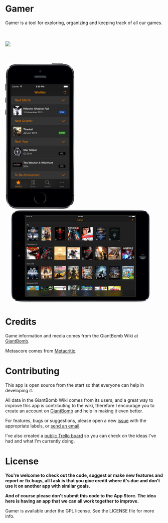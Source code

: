 Gamer
=====

Gamer is a tool for exploring, organizing and keeping track of all our games.
<br></br>
<br></br>
<a href="https://itunes.apple.com/us/app/gamer-manage-your-games/id683636311?mt=8&uo=4" target="_blank">
<img src="http://development-linkmaker.itunes.awcloud.net//htmlResources/assets/en_us//images/web/linkmaker/badge_appstore-lrg.svg" hspace="0">
</a>
<br></br>
<br></br>
<a href="https://raw.github.com/caiomello/gamer/master/Screenshots/iPhoneWishlist.png" target="_blank">
<img src="Screenshots/iPhoneWishlist.png" width="220" height="465" hspace="0">
</a>
<a href="https://raw.github.com/caiomello/gamer/master/Screenshots/iPadLibrary.png" target="_blank">
<img src="Screenshots/iPadLibrary.png" width="440" height="295" hspace="20">
</a>


Credits
=====

Game information and media comes from the GiantBomb Wiki at [GiantBomb](http://www.giantbomb.com).

Metascore comes from [Metacritic](http://www.metacritic.com).


Contributing
=====

This app is open source from the start so that everyone can help in developing it.

All data in the GiantBomb Wiki comes from its users, and a great way to improve this app is contributing to the wiki, therefore I encourage you to create an account on [GiantBomb](http://www.giantbomb.com) and help in making it even better.

For features, bugs or suggestions, please open a new [issue](https://github.com/caiomello/gamer/issues) with the appropriate labels, or [send an email](mailto:gamer.app@icloud.com).

I've also created a [public Trello board](https://trello.com/b/RlCG5Bxi/gamer) so you can check on the ideas I've had and what I'm currently doing.


License
=====

**You're welcome to check out the code, suggest or make new features and report or fix bugs, all I ask is that you give credit where it's due and don't use it on another app with similar goals.**

**And of course please don't submit this code to the App Store. The idea here is having an app that we can all work together to improve.**

Gamer is available under the GPL license. See the LICENSE file for more info.
